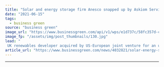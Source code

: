 ```yaml
---
title: "Solar and energy storage firm Anesco snapped up by Askiom Services Group"
date: "2021-06-15"
tags: 
  - business green
source: "business green"
image_url: "https://www.businessgreen.com/api/v1/wps/e1d737c/58fc357d-cd91-4591-b7e7-98215ad53ad0/10/Clay-Hill-full-site-185x114.jpg"
image_fp: "/assets/img/post_thumbnails/130.jpg"
lead: "
 UK renewables developer acquired by US-European joint venture for an undisclosed sum in bid to accelerate further growth for the firm ..."
article_url: "https://www.businessgreen.com/news/4032821/solar-energy-storage-firm-anesco-snapped-askiom-services-group"
---
```


---

